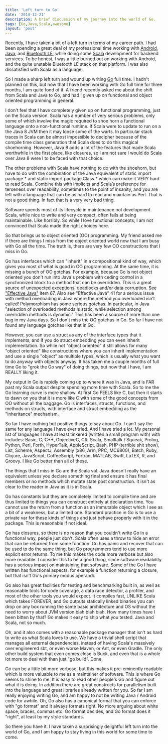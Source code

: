 ```yaml
---
title: 'Left turn to Go'
date: '2014-12-21'
description: A brief discussion of my journey into the world of Go.
tags: [Go,Java,Scala,awesome]
layout: 'post'
---
```


Recently, I have taken a bit of a left turn in terms of my career
path.  I had been spending a great deal of my professional time
working with [Android](http://www.android.com/), [Java](https://java.com),
and [Bluetooth LE](http://en.wikipedia.org/wiki/Bluetooth_low_energy), while doing some
[Scala](http://www.scala-lang.org/) development for backend
services. To be honest, I was a little burned out on working with
Android, and the quite unstable Bluetooth LE stack on that platform. I
was also dissatisfied with Scala as a language.

So I made a sharp left turn and wound up writing
[Go](http://golang.org/) full time. I hadn't planned on this, but now
that I have been working with Go full time for three months, I am
quite fond of it. A friend recently asked me about the shift from
Scala and Java to Go, and had I given up on functional and object
oriented programming in general.

I don't feel that I have completely given up on functional
programming, just on the Scala version. Scala has a number of very
serious problems, only some of which involve the magic required to
shoe horn a functional language onto a non-functional runtime. If
Scala were to update to run on a the Java 8 JVM then it may loose some
of the warts. In particular stack traces in Scala can be almost
impossible to decipher because of the compile time class generation
that Scala does to do this magical shoehorning. However, Java 8 adds a
lot of the features that made Scala worthwhile in the first place,
like closures, so I am not sure I would do Scala over Java 8 were I to
be faced with that choice.

The other problems with Scala have nothing to do with the shoehorn,
but have to do with the combination of the Java equivalent of static
import package.* and static import package.Class.* which can make it
VERY hard to read Scala. Combine this with implicits and Scala’s
preference for terseness over readability, sometimes to the point of
insanity, and you are left with a language that can be as hard to read
and maintain as Perl. That is not a good thing. In fact that is a very
very bad thing.

Software spends most of its lifecycle in maintenance not
development. Scala, while nice to write and very compact, often fails
at being maintainable. Like horribly. So while I love functional
concepts, I am not convinced that Scala made the right choices here.

So that brings us to object oriented (OO) programming. My friend asked me
if there are things I miss from the object oriented world now that I
am busy with Go all the time. The truth is, there are very few OO
constructions that I miss in Go.

Go has interfaces which can "inherit" in a compositional kind of way,
which gives you most of what is good in OO programming. At the same
time, it is missing a bunch of OO gotchas. For example, because Go is
not object oriented you don't run into Java's problem with ceding
control in a synchronized block to a method that can be
overridden. This is a great source of unexpected exceptions, deadlocks
and/or data corruption. See ["Effective Java"](http://www.amazon.com/gp/product/0321356683/ref=as_li_tl?ie=UTF8&camp=1789&creative=9325&creativeASIN=0321356683&linkCode=as2&tag=nick.codes-20&linkId=A4EACIF5EJNTBFA7) item 67. Also see
"Effective Java" 41 for a serious issue with method overloading in
Java where the method you overloaded isn't called! Polymorphism has
some serious gotchas. In particular, in Java "selection of overloaded
methods is static, while selection among overridden methods is
dynamic." This has been a source of more than one bug in my Java
days. So I don't miss the OO gotchas in Go. So far I have not found
any language gotchas like that in Go.

However, you can use a struct as any of the interface types that it
implements, and if you do struct embedding you can even inherit
implementation. So while not "object oriented" it still allows for
many "object oriented" like constructions where you can inherit
implementation and use a single "object" as multiple types, which is
usually what you want to do anyway with objects anyway. It has taken
me a couple months of full time Go to "grok the Go way" of doing
things, but now that I have, I am REALLY liking it.

My output in Go is rapidly coming up to where it was in Java, and is
FAR past my Scala output despite spending more time with Scala. So to
me the Go learning curve is more shallow. At first Go FEELS like C,
but then it starts to dawn on you that it is more like C with some of
the good concepts from OO without all the baggage. Go is interfaces,
structs, functions, and methods on structs, with interface and struct
embedding as the "inheritance" mechanism.

So far I have nothing but positive things to say about Go. I can't say
the same for any language I have ever tried. And I have tried a
lot. My personal list of languages I have at least tinkered (written a
small program with) with includes: Basic, C, C++, ObjectiveC, C#,
Scala, Smalltalk / Squeak, Prolog, Python, Perl, Forth, HyperTalk,
AppleScript, Bash, PHP (terrible shit show), List, Scheme, AspectJ,
Assembly (x86, Arm, PPC, MC6800), Batch, Ruby, Clojure, JavaScript,
CoffeeScript, Fortran, MATLAB, Swift, LaTEX, R, and Groovy. I like Go
better than all of these.

The things that I miss in Go are the Scala val. Java doesn't really
have an equivalent unless you declare something final and ensure it
has final members or no methods which mutate state post
construction. It isn't as clear to the reader in Java as it is in Scala.

Go has constants but they are completely limited to compile time and
are thus limited to things you can construct entirely at declaration
time. You cannot use the return from a function as an immutable object
which I see as a bit of a weakness, but a limited one. Standard
practice in Go is to use a private var for these kinds of things and
just behave properly with it in the package. This is reasonable if not
ideal.

Go has closures, so there is no reason that you couldn't write Go in a
functional way, people just don't. Scala often uses a throw to hide an
error that can be returned from some function. Go has panic and
recover that can be used to do the same thing, but Go programmers tend
to use more explicit error returns. To me this makes the code more
verbose but also more readable. I consider this to be a good thing,
since software readability has a serious impact on maintaining that
software. Some of the Go I have written has functional aspects, for
example a function returning a closure, but that isn't Go's primary
modus operandi.

Go also has great facilities for testing and benchmarking built in, as
well as reasonable tools for code coverage, a data race detector, a
profiler, and most of the other tools you would expect. It compiles
fast, UNLIKE Scala which takes FOREVER, and Go outputs statically
linked binaries you can drop on any box running the same basic
architecture and OS without the need to worry about JVM version blah
blah blah. How many times have I been bitten by that? Go makes it easy
to ship what you tested. Java and Scala, not so much.

Oh, and it also comes with a reasonable package manager that isn't as
hard to write as what Scala loves to use. We have a trivial shell
script that manages all external dependencies, instead of having
Scala's massively over engineered sbt, or even worse
Maven, or Ant, or even Gradle. The only other build system that even
comes close is Buck, and even that is a whole lot more to deal with
than just "go build". Done.

Go can be a little bit more verbose, but this makes it pre-eminently
readable which is more valuable to me as a maintainer of
software. This is where Go seems to shine to me. It is easy to read
other people's Go and figure out what it is doing. In
addition there are great constructs for parallelism built into the
language and great libraries already written for you. So far I am
really enjoying writing Go, and am happy to not be writing Java /
Android code for awhile. Oh, Go also has a canonical format that you
can enforce with "go format" and it always formats right. No more
arguing about white space, braces, commas etc. Go format decides, and
Go format does it "right", at least by my style standards.

So there you have it. I have taken a surprisingly delightful left turn
into the world of Go, and I am happy to stay living in this world
for some time to come.
